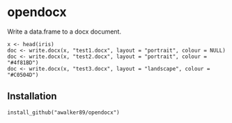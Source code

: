 
opendocx
========
Write a data.frame to a docx document.

```
x <- head(iris)
doc <- write.docx(x, "test1.docx", layout = "portrait", colour = NULL)
doc <- write.docx(x, "test2.docx", layout = "portrait", colour = "#4f81BD")
doc <- write.docx(x, "test3.docx", layout = "landscape", colour = "#C0504D")

```

## Installation
```
install_github("awalker89/opendocx")
```

